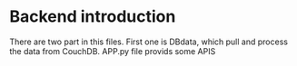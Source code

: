 # Backend introduction
There are two part in this files. First one is DBdata, which pull and process the data from CouchDB.
APP.py file provids some APIS
